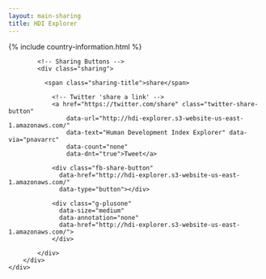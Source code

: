 ```yaml
---
layout: main-sharing
title: HDI Explorer
---
```


{% include country-information.html %}

<div class="container-fluid">
    <div class="row">
        <div class="col-md-8" id="chart"></div>
        <div class="col-md-4">
            <div class="country-summary container-fluid" id="table">
            </div>


            <!-- Sharing Buttons -->
            <div class="sharing">

              <span class="sharing-title">share</span>

                <!-- Twitter 'share a link' -->
                <a href="https://twitter.com/share" class="twitter-share-button"
                    data-url="http://hdi-explorer.s3-website-us-east-1.amazonaws.com/"
                    data-text="Human Development Index Explorer" data-via="pnavarrc"
                    data-count="none"
                    data-dnt="true">Tweet</a>

                <div class="fb-share-button"
                  data-href="http://hdi-explorer.s3-website-us-east-1.amazonaws.com/"
                  data-type="button"></div>

                <div class="g-plusone"
                  data-size="medium"
                  data-annotation="none"
                  data-href="http://hdi-explorer.s3-website-us-east-1.amazonaws.com/">
                </div>

            </div>
        </div>
    </div>
</div>

<script src="{{ site.baseurl }}/dependencies.min.js"></script>
<script src="{{ site.baseurl }}/hdi.min.js"></script>


<!-- Twitter Share a link -->
<script>
!function(d,s,id){var js,fjs=d.getElementsByTagName(s)[0],p=/^http:/.test(d.location)?'http':'https';if(!d.getElementById(id)){js=d.createElement(s);js.id=id;js.src=p+'://platform.twitter.com/widgets.js';fjs.parentNode.insertBefore(js,fjs);}}(document, 'script', 'twitter-wjs');
</script>

<!-- Facebook -->
<script>(function(d, s, id) {
  var js, fjs = d.getElementsByTagName(s)[0];
  if (d.getElementById(id)) return;
  js = d.createElement(s); js.id = id;
  js.src = "//connect.facebook.net/en_US/all.js#xfbml=1";
  fjs.parentNode.insertBefore(js, fjs);
}(document, 'script', 'facebook-jssdk'));</script>

<!-- Google Plus -->
<script type="text/javascript">
  (function() {
    var po = document.createElement('script'); po.type = 'text/javascript'; po.async = true;
    po.src = 'https://apis.google.com/js/platform.js';
    var s = document.getElementsByTagName('script')[0]; s.parentNode.insertBefore(po, s);
  })();
</script>

